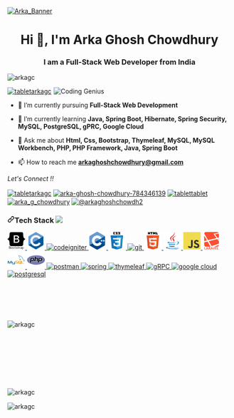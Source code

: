 

[![Arka_Banner](https://user-images.githubusercontent.com/26824033/177314565-9e266bb7-4cc5-4528-a95c-979d104ac835.gif)](https://github.com/arkagc)
<h1 align="center">Hi 👋, I'm Arka Ghosh Chowdhury</h1>
<h3 align="center">I am a Full-Stack Web Developer from India</h3>

<p align="left"> <img src="https://komarev.com/ghpvc/?username=arkagc&label=Profile%20views&color=0e75b6&style=flat" alt="arkagc" /> </p>

<img src="https://c.tenor.com/2uyENRmiUt0AAAAC/coding.gif" alt="Coding Genius" width="400" align="right"/>

<p align="left"> <a href="https://twitter.com/tabletarkagc" target="blank"><img src="https://img.shields.io/twitter/follow/tabletarkagc?logo=twitter&style=for-the-badge" alt="tabletarkagc" /></a> </p>

- 🔭 I’m currently pursuing **Full-Stack Web Development**

- 🌱 I’m currently learning **Java, Spring Boot, Hibernate, Spring Security, MySQL, PostgreSQL, gPRC, Google Cloud**

- 💬 Ask me about **Html, Css, Bootstrap, Thymeleaf, MySQL, MySQL Workbench, PHP, PHP Framework, Java, Spring Boot**

- 📫 How to reach me **arkaghoshchowdhury@gmail.com**

<i>Let's Connect !!<animated-image data-catalyst=""><a href="https://raw.githubusercontent.com/ShahriarShafin/ShahriarShafin/main/Assets/handshake.gif" rel="nofollow" data-target="animated-image.originalLink" hidden=""><img src="https://raw.githubusercontent.com/ShahriarShafin/ShahriarShafin/main/Assets/handshake.gif" width="100" style="max-width: 100%;" data-target="animated-image.originalImage" hidden=""></a>
      <span class="AnimatedImagePlayer" data-target="animated-image.player">
        <a data-target="animated-image.replacedLink" class="AnimatedImagePlayer-images" href="https://raw.githubusercontent.com/ShahriarShafin/ShahriarShafin/main/Assets/handshake.gif" target="_blank">
          
      
<a href="https://raw.githubusercontent.com/ShahriarShafin/ShahriarShafin/main/Assets/handshake.gif" rel="nofollow"></a></span></i>
<p align="left">
<a href="https://twitter.com/tabletarkagc" target="blank"><img align="center" src="https://raw.githubusercontent.com/rahuldkjain/github-profile-readme-generator/master/src/images/icons/Social/twitter.svg" alt="tabletarkagc" height="30" width="40" /></a>
<a href="https://linkedin.com/in/arka-ghosh-chowdhury-784346139" target="blank"><img align="center" src="https://raw.githubusercontent.com/rahuldkjain/github-profile-readme-generator/master/src/images/icons/Social/linked-in-alt.svg" alt="arka-ghosh-chowdhury-784346139" height="30" width="40" /></a>
<a href="https://fb.com/tablettablet" target="blank"><img align="center" src="https://raw.githubusercontent.com/rahuldkjain/github-profile-readme-generator/master/src/images/icons/Social/facebook.svg" alt="tablettablet" height="30" width="40" /></a>
<a href="https://instagram.com/arka_g_chowdhury" target="blank"><img align="center" src="https://raw.githubusercontent.com/rahuldkjain/github-profile-readme-generator/master/src/images/icons/Social/instagram.svg" alt="arka_g_chowdhury" height="30" width="40" /></a>
<a href="https://www.hackerrank.com/arkaghoshchowdh2?hr_r=1" target="blank"><img align="center" src="https://raw.githubusercontent.com/rahuldkjain/github-profile-readme-generator/master/src/images/icons/Social/hackerrank.svg" alt="@arkaghoshchowdh2" height="30" width="40" /></a>
</p>

<h3 align="left" dir="auto"><a id="user-content-tech-stack--" class="anchor" aria-hidden="true" href="#tech-stack--"><svg class="octicon octicon-link" viewBox="0 0 16 16" version="1.1" width="16" height="16" aria-hidden="true"><path fill-rule="evenodd" d="M7.775 3.275a.75.75 0 001.06 1.06l1.25-1.25a2 2 0 112.83 2.83l-2.5 2.5a2 2 0 01-2.83 0 .75.75 0 00-1.06 1.06 3.5 3.5 0 004.95 0l2.5-2.5a3.5 3.5 0 00-4.95-4.95l-1.25 1.25zm-4.69 9.64a2 2 0 010-2.83l2.5-2.5a2 2 0 012.83 0 .75.75 0 001.06-1.06 3.5 3.5 0 00-4.95 0l-2.5 2.5a3.5 3.5 0 004.95 4.95l1.25-1.25a.75.75 0 00-1.06-1.06l-1.25 1.25a2 2 0 01-2.83 0z"></path></svg></a>Tech Stack  <i><a href="https://camo.githubusercontent.com/beb64ff21c883e318e4f5db5231c2ba4175705bea1c9249e82a41ab375db4f75/68747470733a2f2f6d65646961322e67697068792e636f6d2f6d656469612f51737347456d706b79454f684243623765312f67697068792e6769663f6369643d656366303565343761306e336769316266716e74716d6f62386739616964316f796a327772336473336d67373030626c267269643d67697068792e676966" rel="nofollow"><img src="https://camo.githubusercontent.com/beb64ff21c883e318e4f5db5231c2ba4175705bea1c9249e82a41ab375db4f75/68747470733a2f2f6d65646961322e67697068792e636f6d2f6d656469612f51737347456d706b79454f684243623765312f67697068792e6769663f6369643d656366303565343761306e336769316266716e74716d6f62386739616964316f796a327772336473336d67373030626c267269643d67697068792e676966" width="35" style="max-width: 100%;"></a></i></h3>
<p align="left"> <a href="https://getbootstrap.com" target="_blank" rel="noreferrer"> <img src="https://raw.githubusercontent.com/devicons/devicon/master/icons/bootstrap/bootstrap-plain-wordmark.svg" alt="bootstrap" width="40" height="40"/> </a> <a href="https://www.cprogramming.com/" target="_blank" rel="noreferrer"> <img src="https://raw.githubusercontent.com/devicons/devicon/master/icons/c/c-original.svg" alt="c" width="40" height="40"/> </a> <a href="https://codeigniter.com" target="_blank" rel="noreferrer"> <img src="https://cdn.worldvectorlogo.com/logos/codeigniter.svg" alt="codeigniter" width="40" height="40"/> </a> <a href="https://www.w3schools.com/cpp/" target="_blank" rel="noreferrer"> <img src="https://raw.githubusercontent.com/devicons/devicon/master/icons/cplusplus/cplusplus-original.svg" alt="cplusplus" width="40" height="40"/> </a> <a href="https://www.w3schools.com/css/" target="_blank" rel="noreferrer"> <img src="https://raw.githubusercontent.com/devicons/devicon/master/icons/css3/css3-original-wordmark.svg" alt="css3" width="40" height="40"/> </a> <a href="https://git-scm.com/" target="_blank" rel="noreferrer"> <img src="https://www.vectorlogo.zone/logos/git-scm/git-scm-icon.svg" alt="git" width="40" height="40"/> </a> <a href="https://www.w3.org/html/" target="_blank" rel="noreferrer"> <img src="https://raw.githubusercontent.com/devicons/devicon/master/icons/html5/html5-original-wordmark.svg" alt="html5" width="40" height="40"/> </a> <a href="https://www.java.com" target="_blank" rel="noreferrer"> <img src="https://raw.githubusercontent.com/devicons/devicon/master/icons/java/java-original.svg" alt="java" width="40" height="40"/> </a> <a href="https://developer.mozilla.org/en-US/docs/Web/JavaScript" target="_blank" rel="noreferrer"> <img src="https://raw.githubusercontent.com/devicons/devicon/master/icons/javascript/javascript-original.svg" alt="javascript" width="40" height="40"/> </a> <a href="https://laravel.com/" target="_blank" rel="noreferrer"> <img src="https://raw.githubusercontent.com/devicons/devicon/master/icons/laravel/laravel-plain-wordmark.svg" alt="laravel" width="40" height="40"/> </a> <a href="https://www.mysql.com/" target="_blank" rel="noreferrer"> <img src="https://raw.githubusercontent.com/devicons/devicon/master/icons/mysql/mysql-original-wordmark.svg" alt="mysql" width="40" height="40"/> </a> <a href="https://www.php.net" target="_blank" rel="noreferrer"> <img src="https://raw.githubusercontent.com/devicons/devicon/master/icons/php/php-original.svg" alt="php" width="40" height="40"/> </a> <a href="https://postman.com" target="_blank" rel="noreferrer"> <img src="https://www.vectorlogo.zone/logos/getpostman/getpostman-icon.svg" alt="postman" width="40" height="40"/> </a> <a href="https://spring.io/" target="_blank" rel="noreferrer"> <img src="https://www.vectorlogo.zone/logos/springio/springio-icon.svg" alt="spring" width="40" height="40"/> </a>  <a href="https://www.thymeleaf.org/" target="_blank" rel="noreferrer"> <img src="https://seeklogo.com/images/T/thymeleaf-logo-6E4D42A713-seeklogo.com.png" alt="thymeleaf" width="40" height="40"/> </a> <a href="https://cncf-branding.netlify.app/projects/grpc/" target="_blank" rel="noreferrer"> <img src="https://seeklogo.com/images/G/grpc-logo-561C1563B1-seeklogo.com.png" alt="gRPC" width="40" height="40"/> </a> <a href="https://cloud.google.com/" target="_blank" rel="noreferrer"> <img src="https://www.vectorlogo.zone/logos/google_cloud/google_cloud-icon.svg" alt="google cloud" width="40" height="40"/> </a>  <a href="https://www.postgresql.org/" target="_blank" rel="noreferrer"> <img src="https://www.vectorlogo.zone/logos/postgresql/postgresql-icon.svg" alt="postgresql" width="40" height="40"/> </a></p>

<br/><br/><br/><br/>
<p><img align="left" src="https://github-readme-stats.vercel.app/api/top-langs?username=arkagc&show_icons=true&locale=en&layout=compact" alt="arkagc" /></p>
<br/><br/><br/><br/>
<br/><br/><br/><br/>
<p><img align="center" src="https://github-readme-stats.vercel.app/api?username=arkagc&show_icons=true&locale=en" alt="arkagc" /></p>
<p><img align="center" src="https://github-readme-streak-stats.herokuapp.com/?user=arkagc&" alt="arkagc" /></p>
